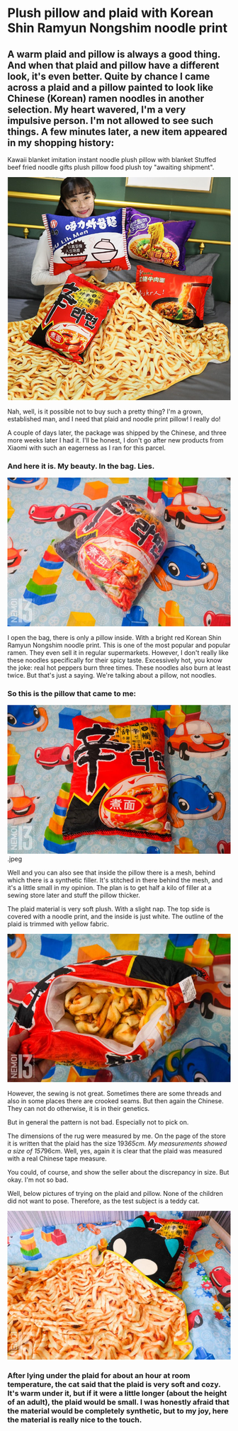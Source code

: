 # Plush pillow and plaid with Korean Shin Ramyun Nongshim noodle print

## A warm plaid and pillow is always a good thing. And when that plaid and pillow have a different look, it's even better. Quite by chance I came across a plaid and a pillow painted to look like Chinese (Korean) ramen noodles in another selection. My heart wavered, I'm a very impulsive person. I'm not allowed to see such things. A few minutes later, a new item appeared in my shopping history:
Kawaii blanket imitation instant noodle plush pillow with blanket Stuffed beef fried noodle gifts plush pillow food plush toy "awaiting shipment".

![Image](jlanden981.png)

Nah, well, is it possible not to buy such a pretty thing? I'm a grown, established man, and I need that plaid and noodle print pillow! I really do!

A couple of days later, the package was shipped by the Chinese, and three more weeks later I had it. I'll be honest, I don't go after new products from Xiaomi with such an eagerness as I ran for this parcel.

### And here it is. My beauty. In the bag. Lies.

![Image](jlanden982.jpeg)

I open the bag, there is only a pillow inside. With a bright red Korean Shin Ramyun Nongshim noodle print. This is one of the most popular and popular ramen. They even sell it in regular supermarkets. However, I don't really like these noodles specifically for their spicy taste. Excessively hot, you know the joke: real hot peppers burn three times. These noodles also burn at least twice. But that's just a saying. We're talking about a pillow, not noodles.

### So this is the pillow that came to me:

![Image](jlanden983.jpeg).jpeg

Well and you can also see that inside the pillow there is a mesh, behind which there is a synthetic filler. It's stitched in there behind the mesh, and it's a little small in my opinion. The plan is to get half a kilo of filler at a sewing store later and stuff the pillow thicker.

The plaid material is very soft plush. With a slight nap. The top side is covered with a noodle print, and the inside is just white. The outline of the plaid is trimmed with yellow fabric.

![Image](jlanden984.jpeg)

However, the sewing is not great. Sometimes there are some threads and also in some places there are crooked seams. But then again the Chinese. They can not do otherwise, it is in their genetics.

But in general the pattern is not bad. Especially not to pick on.

The dimensions of the rug were measured by me. On the page of the store it is written that the plaid has the size 193*65cm. My measurements showed a size of 157*96cm. Well, yes, again it is clear that the plaid was measured with a real Chinese tape measure.

You could, of course, and show the seller about the discrepancy in size. But okay. I'm not so bad.

Well, below pictures of trying on the plaid and pillow. None of the children did not want to pose. Therefore, as the test subject is a teddy cat.

![Image](jlanden985.jpeg)

### After lying under the plaid for about an hour at room temperature, the cat said that the plaid is very soft and cozy. It's warm under it, but if it were a little longer (about the height of an adult), the plaid would be small. I was honestly afraid that the material would be completely synthetic, but to my joy, here the material is really nice to the touch.



